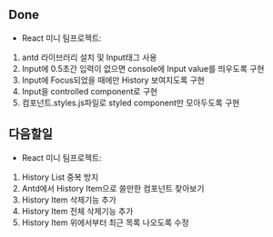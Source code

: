 ## Done
- React 미니 팀프로젝트:
1. antd 라이브러리 설치 및 Input태그 사용
2. Input에 0.5초간 입력이 없으면 console에 Input value를 띄우도록 구현
3. Input에 Focus되었을 때에만 History 보여지도록 구현
4. Input을 controlled component로 구현
5. 컴포넌트.styles.js파일로 styled component만 모아두도록 구현

## 다음할일
- React 미니 팀프로젝트:
1. History List 중복 방지
2. Antd에서 History Item으로 쓸만한 컴포넌트 찾아보기
3. History Item 삭제기능 추가
4. History Item 전체 삭제기능 추가
5. History Item 위에서부터 최근 목록 나오도록 수정
